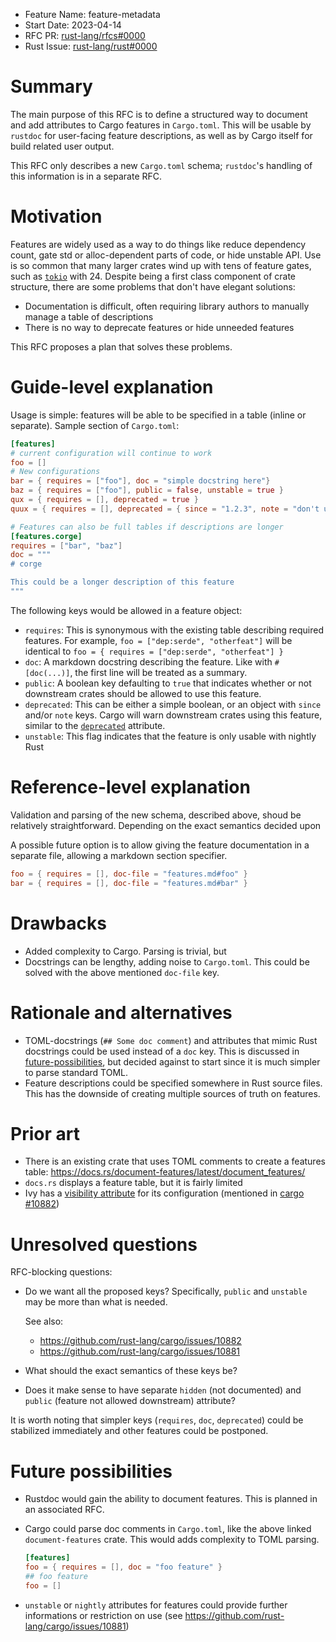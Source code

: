 - Feature Name: feature-metadata
- Start Date: 2023-04-14
- RFC PR: [rust-lang/rfcs#0000](https://github.com/rust-lang/rfcs/pull/3416)
- Rust Issue: [rust-lang/rust#0000](https://github.com/rust-lang/rust/issues/0000)

# Summary

[summary]: #summary

The main purpose of this RFC is to define a structured way to document and add
attributes to Cargo features in `Cargo.toml`. This will be usable by `rustdoc`
for user-facing feature descriptions, as well as by Cargo itself for build
related user output.

This RFC only describes a new `Cargo.toml` schema; `rustdoc`'s handling of this
information is in a separate RFC.

# Motivation

[motivation]: #motivation

Features are widely used as a way to do things like reduce dependency count,
gate std or alloc-dependent parts of code, or hide unstable API. Use is so
common that many larger crates wind up with tens of feature gates, such as
[`tokio`] with 24. Despite being a first class component of crate structure,
there are some problems that don't have elegant solutions:

- Documentation is difficult, often requiring library authors to manually manage
  a table of descriptions
- There is no way to deprecate features or hide unneeded features

This RFC proposes a plan that solves these problems.

[`tokio`]: https://docs.rs/crate/tokio/latest/features

# Guide-level explanation

[guide-level-explanation]: #guide-level-explanation

Usage is simple: features will be able to be specified in a table (inline or
separate). Sample section of `Cargo.toml`:

```toml
[features]
# current configuration will continue to work
foo = []
# New configurations
bar = { requires = ["foo"], doc = "simple docstring here"}
baz = { requires = ["foo"], public = false, unstable = true }
qux = { requires = [], deprecated = true }
quux = { requires = [], deprecated = { since = "1.2.3", note = "don't use this!" } }

# Features can also be full tables if descriptions are longer
[features.corge]
requires = ["bar", "baz"]
doc = """
# corge

This could be a longer description of this feature
"""
```

The following keys would be allowed in a feature object:

- `requires`: This is synonymous with the existing table describing required
  features. For example, `foo = ["dep:serde", "otherfeat"]` will be identical to
  `foo = { requires = ["dep:serde", "otherfeat"] }`
- `doc`: A markdown docstring describing the feature. Like with `#[doc(...)]`,
  the first line will be treated as a summary.
- `public`: A boolean key defaulting to `true` that indicates whether or not
  downstream crates should be allowed to use this feature.
- `deprecated`: This can be either a simple boolean, or an object with `since`
  and/or `note` keys. Cargo will warn downstream crates using this feature,
  similar to the [`deprecated`] attribute.
- `unstable`: This flag indicates that the feature is only usable with nightly
  Rust

[`deprecated`]: https://doc.rust-lang.org/reference/attributes/diagnostics.html#the-deprecated-attribute

# Reference-level explanation

[reference-level-explanation]: #reference-level-explanation

Validation and parsing of the new schema, described above, shoud be relatively
straightforward. Depending on the exact semantics decided upon

A possible future option is to allow giving the feature documentation in a
separate file, allowing a markdown section specifier.

```toml
foo = { requires = [], doc-file = "features.md#foo" }
bar = { requires = [], doc-file = "features.md#bar" }
```

# Drawbacks

[drawbacks]: #drawbacks

- Added complexity to Cargo. Parsing is trivial, but 
- Docstrings can be lengthy, adding noise to `Cargo.toml`. This could be solved
  with the above mentioned `doc-file` key.

# Rationale and alternatives

[rationale-and-alternatives]: #rationale-and-alternatives

- TOML-docstrings (`## Some doc comment`) and attributes that mimic Rust
  docstrings could be used instead of a `doc` key. This is discussed in
  [future-possibilities], but decided against to start since it is much simpler
  to parse standard TOML.
- Feature descriptions could be specified somewhere in Rust source files. This
  has the downside of creating multiple sources of truth on features.

# Prior art

[prior-art]: #prior-art

- There is an existing crate that uses TOML comments to create a features table:
  <https://docs.rs/document-features/latest/document_features/>
- `docs.rs` displays a feature table, but it is fairly limited
- Ivy has a [visibility attribute] for its configuration (mentioned in [cargo #10882])

[visibility attribute]: https://ant.apache.org/ivy/history/latest-milestone/ivyfile/conf.html
[cargo #10882]: https://github.com/rust-lang/cargo/issues/10882

# Unresolved questions

[unresolved-questions]: #unresolved-questions

RFC-blocking questions:

- Do we want all the proposed keys? Specifically, `public` and `unstable` may be
  more than what is needed.

  See also:
  - <https://github.com/rust-lang/cargo/issues/10882>
  - <https://github.com/rust-lang/cargo/issues/10881>

- What should the exact semantics of these keys be?
- Does it make sense to have separate `hidden` (not documented) and `public`
  (feature not allowed downstream) attribute?

It is worth noting that simpler keys (`requires`, `doc`, `deprecated`) could be
stabilized immediately and other features could be postponed.

# Future possibilities

[future-possibilities]: #future-possibilities

- Rustdoc would gain the ability to document features. This is planned in an
  associated RFC.
- Cargo could parse doc comments in `Cargo.toml`, like the above linked
  `document-features` crate. This would adds complexity to TOML parsing.

  ```toml
  [features]
  foo = { requires = [], doc = "foo feature" }
  ## foo feature
  foo = []
  ```

- `unstable` or `nightly` attributes for features could provide further
  informations or restriction on use (see
  <https://github.com/rust-lang/cargo/issues/10881>)

